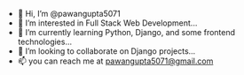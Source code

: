 - 👋 Hi, I’m @pawangupta5071
- 👀 I’m interested in Full Stack Web Development...
- 🌱 I’m currently learning Python, Django, and some frontend technologies...
- 💞️ I’m looking to collaborate on Django projects...
- 📫 you can reach me at pawangupta5071@gmail.com

<!---
pawangupta5071/pawangupta5071 is a ✨ special ✨ repository because its `README.md` (this file) appears on your GitHub profile.
You can click the Preview link to take a look at your changes.
--->
